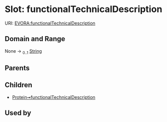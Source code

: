 
# Slot: functionalTechnicalDescription



URI: [EVORA:functionalTechnicalDescription](https://evora-project.eu/functionalTechnicalDescription)


## Domain and Range

None &#8594;  <sub>0..1</sub> [String](types/String.md)

## Parents


## Children

 *  [Protein➞functionalTechnicalDescription](Protein_functionalTechnicalDescription.md)

## Used by

